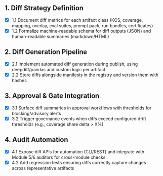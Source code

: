 ## 1. Diff Strategy Definition
- [x] 1.1 Document diff metrics for each artifact class (KOS, coverage, mapping, overlay, eval suites, prompt pack, run bundles, certificates)
- [x] 1.2 Formalize machine-readable schema for diff outputs (JSON) and human-readable summaries (markdown/HTML)

## 2. Diff Generation Pipeline
- [x] 2.1 Implement automated diff generation during publish, using deepdiff/pandas and custom logic per artifact
- [x] 2.2 Store diffs alongside manifests in the registry and version them with hashes

## 3. Approval & Gate Integration
- [x] 3.1 Surface diff summaries in approval workflows with thresholds for blocking/advisory alerts
- [x] 3.2 Trigger governance events when diffs exceed configured drift thresholds (e.g., coverage share delta > X%)

## 4. Audit Automation
- [x] 4.1 Expose diff APIs for automation (CLI/REST) and integrate with Module 5/6 auditors for cross-module checks
- [x] 4.2 Add regression tests ensuring diffs correctly capture changes across representative artifacts
